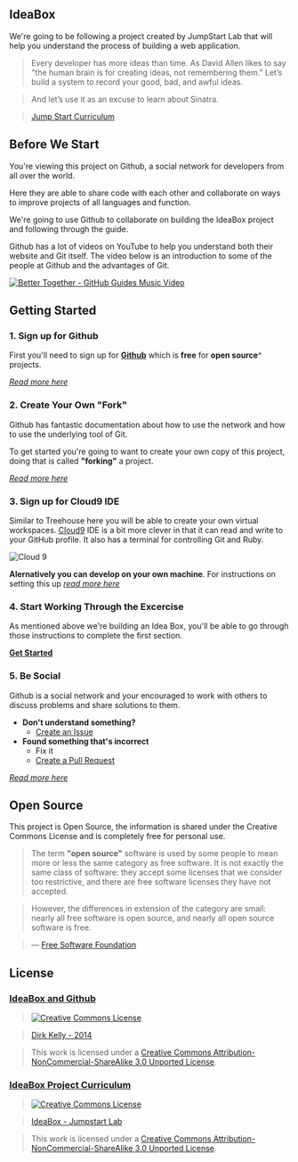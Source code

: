 ## IdeaBox

We're going to be following a project created by JumpStart Lab that will help you understand the process of building a web application.

> Every developer has more ideas than time. As David Allen likes to say "the human brain is for creating ideas, not remembering them." Let’s build a system to record your good, bad, and awful ideas.

> And let’s use it as an excuse to learn about Sinatra.

> [Jump Start Curriculum](http://tutorials.jumpstartlab.com/projects/idea_box.html)

## Before We Start

You're viewing this project on Github, a social network for developers from all over the world.

Here they are able to share code with each other and collaborate on ways to improve projects
of all languages and function.

We're going to use Github to collaborate on building the IdeaBox project and following through the guide.

Github has a lot of videos on YouTube to help you understand both their website and Git itself. The video below is an introduction to some of the people at Github and the advantages of Git.

[![Better Together - GitHub Guides Music Video](http://img.youtube.com/vi/qT90jZP58jM/0.jpg)](http://www.youtube.com/watch?v=qT90jZP58jM)

## Getting Started

### 1. Sign up for Github

First you'll need to sign up for [**Github**](github.com/signup) which is **free** for **open source**^ projects.

[_Read more here_](https://help.github.com/articles/signing-up-for-a-new-github-account)

### 2. Create Your Own "Fork"

Github has fantastic documentation about how to use the network and how to use the underlying tool of Git.

To get started you're going to want to create your own copy of this project, doing that is called **"forking"** a project.

[_Read more here_](https://help.github.com/articles/fork-a-repo)

### 3. Sign up for Cloud9 IDE

Similar to Treehouse here you will be able to create your own virtual workspaces. [Cloud9](https://c9.io) IDE is a bit more clever in that it can read and write to your GitHub profile. It also has a terminal for controlling Git and Ruby.

![Cloud 9](https://cloud.githubusercontent.com/assets/81055/2811071/0fff2714-ce02-11e3-81e0-63bcc32528db.png)

**Alernatively you can develop on your own machine**. For instructions on setting this up [_read more here_](https://help.github.com/articles/set-up-git)

### 4. Start Working Through the Excercise

As mentioned above we're building an Idea Box, you'll be able to go through those instructions to complete the first section.

[**Get Started**](http://tutorials.jumpstartlab.com/projects/idea_box.html#i0:-getting-started)

### 5. Be Social

Github is a social network and your encouraged to work with others to discuss problems and share solutions to them.

* **Don't understand something?**
  * [Create an Issue](https://github.com/dirkkelly/IdeaBox/issues)
* **Found something that's incorrect**
  * Fix it
  * [Create a Pull Request](https://github.com/dirkkelly/IdeaBox/issues)

[_Read more here_](https://help.github.com/articles/be-social)

## Open Source

This project is Open Source, the information is shared under the Creative Commons License and is completely free for personal use.

> The term **"open source"** software is used by some people to mean more or less the same category as free software. 
> It is not exactly the same class of software: they accept some licenses that we consider too restrictive, 
> and there are free software licenses they have not accepted.

> However, the differences in extension of the category are small: nearly all free software is open source,
> and nearly all open source software is free.

> — [Free Software Foundation](https://www.gnu.org/philosophy/categories.html)

## License

### [IdeaBox and Github](github.com/dirkkelly/IdeaBox)

> [![Creative Commons License](http://i.creativecommons.org/l/by-nc-sa/3.0/88x31.png)](http://creativecommons.org/licenses/by-nc-sa/3.0/)

> [Dirk Kelly - 2014](http://tutorials.jumpstartlab.com/projects/idea_box.html)  

> This work is licensed under a [Creative Commons Attribution-NonCommercial-ShareAlike 3.0 Unported License](http://creativecommons.org/licenses/by-nc-sa/3.0/).

### [IdeaBox Project Curriculum](http://tutorials.jumpstartlab.com/projects/idea_box.html)

> [![Creative Commons License](http://i.creativecommons.org/l/by-nc-sa/3.0/88x31.png)](http://creativecommons.org/licenses/by-nc-sa/3.0/)  

> [IdeaBox - Jumpstart Lab](http://tutorials.jumpstartlab.com/projects/idea_box.html)  

> This work is licensed under a [Creative Commons Attribution-NonCommercial-ShareAlike 3.0 Unported License](http://creativecommons.org/licenses/by-nc-sa/3.0/).
